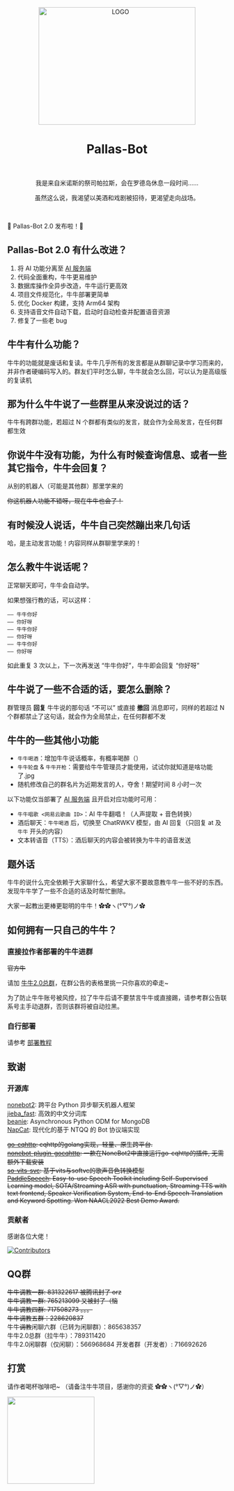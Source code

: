 <div align="center">

<img alt="LOGO" src="https://user-images.githubusercontent.com/18511905/195892994-c1a231ec-147a-4f98-ba75-137d89578247.png" width=360 height=270/>

# Pallas-Bot

<br>

我是来自米诺斯的祭司帕拉斯，会在罗德岛休息一段时间......

虽然这么说，我渴望以美酒和戏剧被招待，更渴望走向战场。

</div>
<br>

🚀 Pallas-Bot 2.0 发布啦！🥳

## Pallas-Bot 2.0 有什么改进？

1. 将 AI 功能分离至 [AI 服务端](https://github.com/PallasBot/Pallas-Bot-AI)
2. 代码全面重构，牛牛更易维护
3. 数据库操作全异步改造，牛牛运行更高效
4. 项目文件规范化，牛牛部署更简单
5. 优化 Docker 构建，支持 Arm64 架构
6. 支持语音文件自动下载，启动时自动检查并配置语音资源
7. 修复了一些老 bug

## 牛牛有什么功能？

牛牛的功能就是废话和复读。牛牛几乎所有的发言都是从群聊记录中学习而来的，并非作者硬编码写入的。群友们平时怎么聊，牛牛就会怎么回，可以认为是高级版的复读机

## 那为什么牛牛说了一些群里从来没说过的话？

牛牛有跨群功能，若超过 N 个群都有类似的发言，就会作为全局发言，在任何群都生效

## 你说牛牛没有功能，为什么有时候查询信息、或者一些其它指令，牛牛会回复？

从别的机器人（可能是其他群）那里学来的

~~你这机器人功能不错呀，现在牛牛也会了！~~

## 有时候没人说话，牛牛自己突然蹦出来几句话

哈，是主动发言功能！内容同样从群聊里学来的！

## 怎么教牛牛说话呢？

正常聊天即可，牛牛会自动学。

如果想强行教的话，可以这样：

```text
—— 牛牛你好
—— 你好呀
—— 牛牛你好
—— 你好呀
—— 牛牛你好
—— 你好呀
```

如此重复 3 次以上，下一次再发送 “牛牛你好”，牛牛即会回复 “你好呀”

## 牛牛说了一些不合适的话，要怎么删除？

群管理员 **回复** 牛牛说的那句话 “不可以” 或直接 **撤回** 消息即可，同样的若超过 N 个群都禁止了这句话，就会作为全局禁止，在任何群都不发

## 牛牛的一些其他小功能

- `牛牛喝酒`：增加牛牛说话概率，有概率喝醉（）
- `牛牛轮盘` & `牛牛开枪`：需要给牛牛管理员才能使用，试试你就知道是啥功能了.jpg
- 随机修改自己的群名片为近期发言的人，夺舍！期望时间 8 小时一次

以下功能仅当部署了 [AI 服务端](https://github.com/PallasBot/Pallas-Bot-AI) 且开启对应功能时可用：

- `牛牛唱歌 <网易云歌曲 ID>`：AI 牛牛翻唱！（人声提取 + 音色转换）
- 酒后聊天：`牛牛喝酒` 后，切换至 ChatRWKV 模型，由 AI 回复（只回复 at 及 `牛牛` 开头的内容）
- 文本转语音（TTS）：酒后聊天的内容会被转换为牛牛的语音发送

## 题外话

牛牛的说什么完全依赖于大家聊什么，希望大家不要故意教牛牛一些不好的东西。发现牛牛学了一些不合适的话及时帮忙删除。

大家一起教出更棒更聪明的牛牛！✿✿ヽ(°▽°)ノ✿

## 如何拥有一只自己的牛牛？

### 直接拉作者部署的牛牛进群

~~官方牛~~

请加 [牛牛2.0总群](#QQ群)，在群公告的表格里挑一只你喜欢的牵走~  

为了防止牛牛账号被风控，拉了牛牛后请不要禁言牛牛或直接踢，请参考群公告联系号主手动退群，否则该群将被自动拉黑。

### 自行部署

请参考 [部署教程](docs/Deployment.md)

## 致谢

### 开源库

[nonebot2](https://github.com/nonebot/nonebot2): 跨平台 Python 异步聊天机器人框架  
[jieba_fast](https://github.com/deepcs233/jieba_fast): 高效的中文分词库  
[beanie](https://github.com/BeanieODM/beanie): Asynchronous Python ODM for MongoDB  
[NapCat](https://github.com/NapNeko/NapCatQQ): 现代化的基于 NTQQ 的 Bot 协议端实现  

~~[go-cqhttp](https://github.com/Mrs4s/go-cqhttp): cqhttp的golang实现，轻量、原生跨平台.~~  
~~[nonebot-plugin-gocqhttp](https://github.com/mnixry/nonebot-plugin-gocqhttp): 一款在NoneBot2中直接运行go-cqhttp的插件, 无需额外下载安装~~  
~~[so-vits-svc](https://github.com/innnky/so-vits-svc): 基于vits与softvc的歌声音色转换模型~~  
~~[PaddleSpeech](https://github.com/PaddlePaddle/PaddleSpeech): Easy-to-use Speech Toolkit including Self-Supervised Learning model, SOTA/Streaming ASR with punctuation, Streaming TTS with text frontend, Speaker Verification System, End-to-End Speech Translation and Keyword Spotting. Won NAACL2022 Best Demo Award.~~  

### 贡献者

感谢各位大佬！

[![Contributors](https://contributors-img.web.app/image?repo=PallasBot/Pallas-Bot)](https://github.com/PallasBot/Pallas-Bot/graphs/contributors)

## QQ群

~~牛牛调教一群: 831322617 被腾讯封了 orz~~  
~~牛牛调教一群: 765213099 又被封了（恼~~  
~~牛牛调教四群: 717508273 。。。~~  
~~牛牛调教五群：228620837~~  
牛牛~~调教~~闲聊六群（已转为闲聊群）：865638357  
牛牛2.0总群（拉牛牛）：789311420  
牛牛2.0闲聊群（仅闲聊）：566968684
开发者群（开发者）: 716692626

## 打赏

请作者喝杯咖啡吧~ （请备注牛牛项目，感谢你的资瓷 ✿✿ヽ(°▽°)ノ✿）

<a href="https://afdian.com/a/misteo">
  <img width="200" src="https://pic1.afdiancdn.com/static/img/welcome/button-sponsorme.png">
</a>
